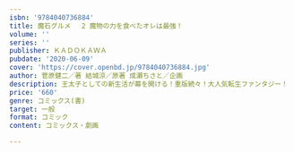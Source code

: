 ```yaml
---
isbn: '9784040736884'
title: 魔石グルメ 　2 魔物の力を食べたオレは最強！
volume: ''
series: ''
publisher: ＫＡＤＯＫＡＷＡ
pubdate: '2020-06-09'
cover: 'https://cover.openbd.jp/9784040736884.jpg'
author: 菅原健二／著 結城涼／原著 成瀬ちさと／企画
description: 王太子としての新生活が幕を開ける！重版続々！大人気転生ファンタジー！
price: '660'
genre: コミックス(書)
target: 一般
format: コミック
content: コミックス・劇画

---
```

